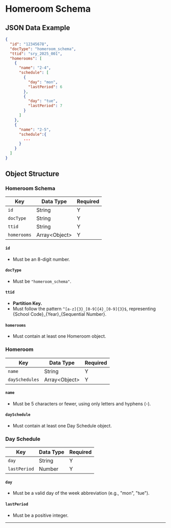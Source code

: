 # Homeroom Schema

## JSON Data Example

```json
{
  "id": "12345678",
  "docType": "homeroom_schema",
  "ttid": "sry_2025_001",
  "homerooms": [
    {
      "name": "2-4",
      "schedule": [
        {
          "day": "mon",
          "lastPeriod": 6
        },
        {
          "day": "tue",
          "lastPeriod": 7
        }
      ]
    },
    {
      "name": "2-5",
      "schedule":{
        ...
      }
    }
  ]
}
```

## Object Structure

### Homeroom Schema

| Key         | Data Type      | Required |
| ----------- | -------------- | -------- |
| `id`        | String         | Y        |
| `docType`   | String         | Y        |
| `ttid`      | String         | Y        |
| `homerooms` | Array<Object\> | Y        |

#### `id`
- Must be an 8-digit number.

#### `docType`
- Must be `"homeroom_schema"`.

#### `ttid`
- **Partition Key.**
- Must follow the pattern `^[a-z]{3}_[0-9]{4}_[0-9]{3}$`, representing {School Code}\_{Year}\_{Sequential Number}.

#### `homerooms`
- Must contain at least one Homeroom object.

### Homeroom

| Key        | Data Type      | Required |
| ---------- | -------------- | -------- |
| `name`     | String         | Y        |
| `daySchedules` | Array<Object\> | Y        |

#### `name`
- Must be 5 characters or fewer, using only letters and hyphens (-).

#### `daySchedule`
- Must contain at least one Day Schedule object.

### Day Schedule

| Key          | Data Type | Required |
| ------------ | --------- | -------- |
| `day`        | String    | Y        |
| `lastPeriod` | Number    | Y        |

#### `day`
- Must be a valid day of the week abbreviation (e.g., "mon", "tue").

#### `lastPeriod`
- Must be a positive integer.

---
